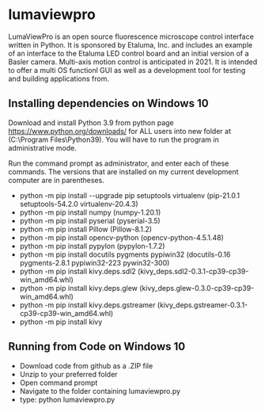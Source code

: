 # lumaviewpro
LumaViewPro is an open source fluorescence microscope control interface written in Python.  It is sponsored by Etaluma, Inc. and includes an example of an interface to the Etaluma LED control board and an initial version of a Basler camera.  Multi-axis motion control is anticipated in 2021. It is intended to offer a multi OS functionl GUI as well as a development tool for testing and building applications from.


## Installing dependencies on Windows 10
Download and install Python 3.9 from python page https://www.python.org/downloads/ for ALL users into new folder at (C:\Program Files\Python39). You will have to run the program in administrative mode.

Run the command prompt as administrator, and enter each of these commands. The versions that are installed on my current development computer are in parentheses.

* python -m pip install --upgrade pip setuptools virtualenv (pip-21.0.1 setuptools-54.2.0 virtualenv-20.4.3)
* python -m pip install numpy (numpy-1.20.1)
* python -m pip install pyserial (pyserial-3.5)
* python -m pip install Pillow (Pillow-8.1.2)
* python -m pip install opencv-python (opencv-python-4.5.1.48)
* python -m pip install pypylon (pypylon-1.7.2)
* python -m pip install docutils pygments pypiwin32 (docutils-0.16 pygments-2.8.1 pypiwin32-223 pywin32-300)
* python -m pip install kivy.deps.sdl2 (kivy_deps.sdl2-0.3.1-cp39-cp39-win_amd64.whl)
* python -m pip install kivy.deps.glew (kivy_deps.glew-0.3.0-cp39-cp39-win_amd64.whl)
* python -m pip install kivy.deps.gstreamer (kivy_deps.gstreamer-0.3.1-cp39-cp39-win_amd64.whl)
* python -m pip install kivy

## Running from Code on Windows 10

* Download code from github as a .ZIP file
* Unzip to your preferred folder
* Open command prompt
* Navigate to the folder containing lumaviewpro.py
* type: python lumaviewpro.py
